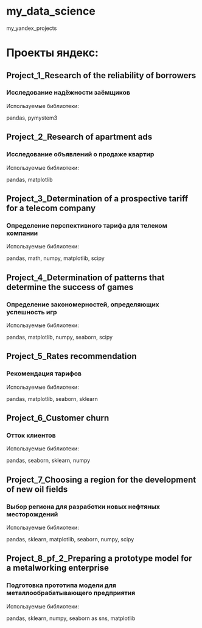# my_data_science
my_yandex_projects

# Проекты яндекс:
## Project_1_Research of the reliability of borrowers
### Исследование надёжности заёмщиков
Используемые библиотеки:

pandas, pymystem3


## Project_2_Research of apartment ads
### Исследование объявлений о продаже квартир
Используемые библиотеки:

pandas, matplotlib


## Project_3_Determination of a prospective tariff for a telecom company
### Определение перспективного тарифа для телеком компании
Используемые библиотеки:

pandas, math, numpy, matplotlib, scipy


## Project_4_Determination of patterns that determine the success of games
### Определение закономерностей, определяющих успешность игр
Используемые библиотеки:

pandas, matplotlib, numpy, seaborn, scipy


## Project_5_Rates recommendation
### Рекомендация тарифов
Используемые библиотеки:

pandas, matplotlib, seaborn, sklearn


## Project_6_Customer churn
### Отток клиентов
Используемые библиотеки:

pandas, seaborn, sklearn, numpy


## Project_7_Choosing a region for the development of new oil fields
### Выбор региона для разработки новых нефтяных месторождений
Используемые библиотеки:

pandas, sklearn, matplotlib, seaborn, numpy, scipy


## Project_8_pf_2_Preparing a prototype model for a metalworking enterprise
### Подготовка прототипа модели для металлообрабатывающего предприятия
Используемые библиотеки:

pandas, sklearn, numpy, seaborn as sns, matplotlib
